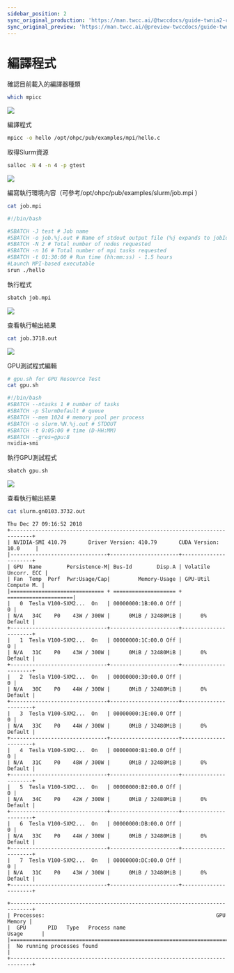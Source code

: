 ```yaml
---
sidebar_position: 2
sync_original_production: 'https://man.twcc.ai/@twccdocs/guide-twnia2-compile-program-zh' 
sync_original_preview: 'https://man.twcc.ai/@preview-twccdocs/guide-twnia2-compile-program-zh' 
---
```


# 編譯程式


確認目前載入的編譯器種類

```bash
which mpicc
```

![](https://cos.twcc.ai/SYS-MANUAL/uploads/upload_0d8b6d7a916b2be09777f7a0bbb48ad8.png)

編譯程式

```bash
mpicc -o hello /opt/ohpc/pub/examples/mpi/hello.c
```

取得Slurm資源

```bash
salloc -N 4 -n 4 -p gtest
```

![](https://cos.twcc.ai/SYS-MANUAL/uploads/upload_6310501439063cb3b68b5163985ca9e4.png)

編寫執行環境內容（可參考/opt/ohpc/pub/examples/slurm/job.mpi ）

```bash
cat job.mpi
```

```bash
#!/bin/bash

#SBATCH -J test # Job name
#SBATCH -o job.%j.out # Name of stdout output file (%j expands to jobId)
#SBATCH -N 2 # Total number of nodes requested
#SBATCH -n 16 # Total number of mpi tasks requested
#SBATCH -t 01:30:00 # Run time (hh:mm:ss) - 1.5 hours
#Launch MPI-based executable
srun ./hello
```

執行程式

```bash
sbatch job.mpi
```

![](https://cos.twcc.ai/SYS-MANUAL/uploads/upload_1b644495fc3653d6cb7784cb630f2898.png)

查看執行輸出結果

```bash
cat job.3718.out
```

![](https://cos.twcc.ai/SYS-MANUAL/uploads/upload_ea25136d13a86974b01b5dac93e9b6bc.png)

GPU測試程式編輯

```bash
# gpu.sh for GPU Resource Test
cat gpu.sh
```

```bash
#!/bin/bash
#SBATCH --ntasks 1 # number of tasks
#SBATCH -p SlurmDefault # queue
#SBATCH --mem 1024 # memory pool per process
#SBATCH -o slurm.%N.%j.out # STDOUT
#SBATCH -t 0:05:00 # time (D-HH:MM)
#SBATCH --gres=gpu:8
nvidia-smi
```

執行GPU測試程式

```bash
sbatch gpu.sh
```

![](https://cos.twcc.ai/SYS-MANUAL/uploads/upload_f6a739260889c13e50458c05293dc411.png)

查看執行輸出結果

```bash
cat slurm.gn0103.3732.out
```

```
Thu Dec 27 09:16:52 2018
+-----------------------------------------------------------------------------+
| NVIDIA-SMI 410.79       Driver Version: 410.79       CUDA Version: 10.0     |
|-------------------------------+----------------------+----------------------+
| GPU  Name        Persistence-M| Bus-Id        Disp.A | Volatile Uncorr. ECC |
| Fan  Temp  Perf  Pwr:Usage/Cap|         Memory-Usage | GPU-Util  Compute M. |
|============================== + ==================== + =====================|
|   0  Tesla V100-SXM2...  On   | 00000000:1B:00.0 Off |                    0 |
| N/A   34C    P0    43W / 300W |      0MiB / 32480MiB |      0%      Default |
+-------------------------------+----------------------+----------------------+
|   1  Tesla V100-SXM2...  On   | 00000000:1C:00.0 Off |                    0 |
| N/A   31C    P0    43W / 300W |      0MiB / 32480MiB |      0%      Default |
+-------------------------------+----------------------+----------------------+
|   2  Tesla V100-SXM2...  On   | 00000000:3D:00.0 Off |                    0 |
| N/A   30C    P0    44W / 300W |      0MiB / 32480MiB |      0%      Default |
+-------------------------------+----------------------+----------------------+
|   3  Tesla V100-SXM2...  On   | 00000000:3E:00.0 Off |                    0 |
| N/A   33C    P0    44W / 300W |      0MiB / 32480MiB |      0%      Default |
+-------------------------------+----------------------+----------------------+
|   4  Tesla V100-SXM2...  On   | 00000000:B1:00.0 Off |                    0 |
| N/A   31C    P0    48W / 300W |      0MiB / 32480MiB |      0%      Default |
+-------------------------------+----------------------+----------------------+
|   5  Tesla V100-SXM2...  On   | 00000000:B2:00.0 Off |                    0 |
| N/A   34C    P0    42W / 300W |      0MiB / 32480MiB |      0%      Default |
+-------------------------------+----------------------+----------------------+
|   6  Tesla V100-SXM2...  On   | 00000000:DB:00.0 Off |                    0 |
| N/A   33C    P0    44W / 300W |      0MiB / 32480MiB |      0%      Default |
+-------------------------------+----------------------+----------------------+
|   7  Tesla V100-SXM2...  On   | 00000000:DC:00.0 Off |                    0 |
| N/A   31C    P0    43W / 300W |      0MiB / 32480MiB |      0%      Default |
+-------------------------------+----------------------+----------------------+
                                                                               
+-----------------------------------------------------------------------------+
| Processes:                                                       GPU Memory |
|  GPU       PID   Type   Process name                             Usage      |
|=============================================================================|
|  No running processes found                                                 |
+-----------------------------------------------------------------------------+
```